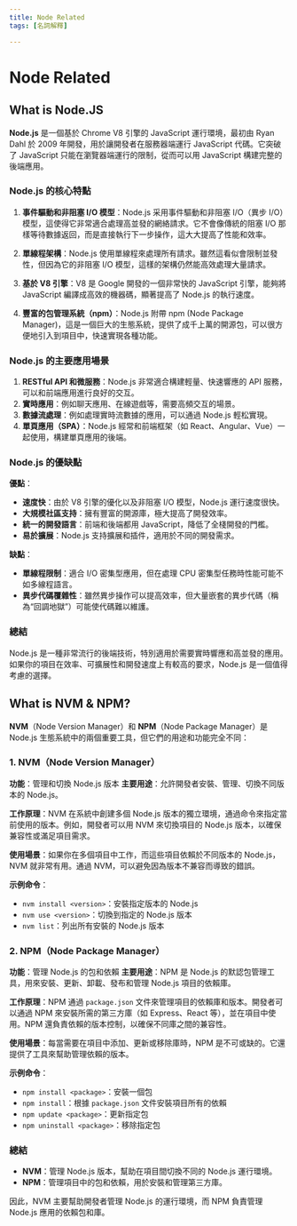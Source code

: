 ```yaml
---
title: Node Related
tags: [名詞解釋]

---
```


# Node Related
## What is Node.JS
**Node.js** 是一個基於 Chrome V8 引擎的 JavaScript 運行環境，最初由 Ryan Dahl 於 2009 年開發，用於讓開發者在服務器端運行 JavaScript 代碼。它突破了 JavaScript 只能在瀏覽器端運行的限制，從而可以用 JavaScript 構建完整的後端應用。

### Node.js 的核心特點

1. **事件驅動和非阻塞 I/O 模型**：Node.js 采用事件驅動和非阻塞 I/O（異步 I/O）模型，這使得它非常適合處理高並發的網絡請求。它不會像傳統的阻塞 I/O 那樣等待數據返回，而是直接執行下一步操作，這大大提高了性能和效率。

2. **單線程架構**：Node.js 使用單線程來處理所有請求。雖然這看似會限制並發性，但因為它的非阻塞 I/O 模型，這樣的架構仍然能高效處理大量請求。

3. **基於 V8 引擎**：V8 是 Google 開發的一個非常快的 JavaScript 引擎，能夠將 JavaScript 編譯成高效的機器碼，顯著提高了 Node.js 的執行速度。

4. **豐富的包管理系統（npm）**：Node.js 附帶 npm (Node Package Manager)，這是一個巨大的生態系統，提供了成千上萬的開源包，可以很方便地引入到項目中，快速實現各種功能。

### Node.js 的主要應用場景

1. **RESTful API 和微服務**：Node.js 非常適合構建輕量、快速響應的 API 服務，可以和前端應用進行良好的交互。
2. **實時應用**：例如聊天應用、在線遊戲等，需要高頻交互的場景。
3. **數據流處理**：例如處理實時流數據的應用，可以通過 Node.js 輕松實現。
4. **單頁應用（SPA）**：Node.js 經常和前端框架（如 React、Angular、Vue）一起使用，構建單頁應用的後端。

### Node.js 的優缺點

**優點**：
- **速度快**：由於 V8 引擎的優化以及非阻塞 I/O 模型，Node.js 運行速度很快。
- **大規模社區支持**：擁有豐富的開源庫，極大提高了開發效率。
- **統一的開發語言**：前端和後端都用 JavaScript，降低了全棧開發的門檻。
- **易於擴展**：Node.js 支持擴展和插件，適用於不同的開發需求。

**缺點**：
- **單線程限制**：適合 I/O 密集型應用，但在處理 CPU 密集型任務時性能可能不如多線程語言。
- **異步代碼覆雜性**：雖然異步操作可以提高效率，但大量嵌套的異步代碼（稱為“回調地獄”）可能使代碼難以維護。

### 總結
Node.js 是一種非常流行的後端技術，特別適用於需要實時響應和高並發的應用。如果你的項目在效率、可擴展性和開發速度上有較高的要求，Node.js 是一個值得考慮的選擇。

## What is NVM & NPM?
**NVM**（Node Version Manager）和 **NPM**（Node Package Manager）是 Node.js 生態系統中的兩個重要工具，但它們的用途和功能完全不同：

### 1. NVM（Node Version Manager）

**功能**：管理和切換 Node.js 版本
**主要用途**：允許開發者安裝、管理、切換不同版本的 Node.js。

**工作原理**：NVM 在系統中創建多個 Node.js 版本的獨立環境，通過命令來指定當前使用的版本。例如，開發者可以用 NVM 來切換項目的 Node.js 版本，以確保兼容性或滿足項目需求。

**使用場景**：如果你在多個項目中工作，而這些項目依賴於不同版本的 Node.js，NVM 就非常有用。通過 NVM，可以避免因為版本不兼容而導致的錯誤。

**示例命令**：
- `nvm install <version>`：安裝指定版本的 Node.js
- `nvm use <version>`：切換到指定的 Node.js 版本
- `nvm list`：列出所有安裝的 Node.js 版本

### 2. NPM（Node Package Manager）

**功能**：管理 Node.js 的包和依賴
**主要用途**：NPM 是 Node.js 的默認包管理工具，用來安裝、更新、卸載、發布和管理 Node.js 項目的依賴庫。

**工作原理**：NPM 通過 `package.json` 文件來管理項目的依賴庫和版本。開發者可以通過 NPM 來安裝所需的第三方庫（如 Express、React 等），並在項目中使用。NPM 還負責依賴的版本控制，以確保不同庫之間的兼容性。

**使用場景**：每當需要在項目中添加、更新或移除庫時，NPM 是不可或缺的。它還提供了工具來幫助管理依賴的版本。

**示例命令**：
- `npm install <package>`：安裝一個包
- `npm install`：根據 `package.json` 文件安裝項目所有的依賴
- `npm update <package>`：更新指定包
- `npm uninstall <package>`：移除指定包

### 總結

- **NVM**：管理 Node.js 版本，幫助在項目間切換不同的 Node.js 運行環境。
- **NPM**：管理項目中的包和依賴，用於安裝和管理第三方庫。

因此，NVM 主要幫助開發者管理 Node.js 的運行環境，而 NPM 負責管理 Node.js 應用的依賴包和庫。